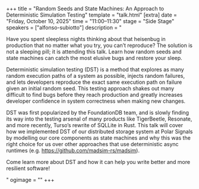 +++
title = "Random Seeds and State Machines: An Approach to Deterministic Simulation Testing"
template = "talk.html"
[extra]
  date = "Friday, October 10, 2025"
  time = "11:00–11:30"
  stage = "Side Stage"
  speakers = ["alfonso-subiotto"]
  description = "<p>Have you spent sleepless nights thinking about that heisenbug in production that no matter what you try, you can’t reproduce? The solution is not a sleeping pill; it is attending this talk. Learn how random seeds and state machines can catch the most elusive bugs and restore your sleep.</p><p>Deterministic simulation testing (DST) is a method that explores as many random execution paths of a system as possible, injects random failures, and lets developers reproduce the exact same execution path on failure given an initial random seed. This testing approach shakes out many difficult to find bugs before they reach production and greatly increases developer confidence in system correctness when making new changes.</p><p>DST was first popularized by the FoundationDB team, and is slowly finding its way into the testing arsenal of many products like TigerBeetle, Resonate, and more recently, Turso’s rewrite of SQLLite in Rust. This talk will cover how we implemented DST of our distributed storage system at Polar Signals by modelling our core components as state machines and why this was the right choice for us over other approaches that use deterministic async runtimes (e.g. https://github.com/madsim-rs/madsim).</p><p>Come learn more about DST and how it can help you write better and more resilient software!</p>"
  ogimage = ""
+++
